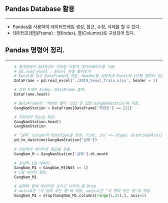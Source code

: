 ## Pandas Database 활용
---
- Pandas를 사용하여 데이터프레임 생성, 접근, 수정, 삭제를 할 수 있다.
- 데이터프레임(Frame) : 행(Index), 열(Columns)로 구성되어 있다.


## Pandas 명령어 정리.
---

```python
    # 통계청에서 2019년도 지하철 이용객 데이터베이스를 사용.
    # pd.read_excel : Excel 파일 불러오기
    # Excel을 읽고 DataFrame에 저장, header를 사용하여 Excel의 1번째 행부터 읽는다. (header의 기본값 '0'번째 행)
    DataFrame = pd.read_excel('./2019_Seoul_Train.xlsx', header = 1)
```
```python
    # 상위 5개의 Index, DataFrame 출력.
    DataFrame.head() 
```
```python
    # DataFrame의 '역번호'열이 '222'인 값만 GangNamStation에 저장.
    GangNamStation = DataFrame[DataFrame['역번호'] == 222]

    # 저장되어 있는값 확인.
    GangNamStation.head()
    GangNamStation

    # '날짜' column의 DateTpye을 변경. (int, str => dtype: datetime64[ns]) 
    pd.to_datetime(GangNamStation['날짜'])
   
    # 강남역의 데이터의 월값을 추출.
    GangNam_M = GangNamStation['날짜'].dt.month
    
    # 강남역 1월 데이터 
    GangNam_M1 = GangNam_M[GNdt == 1]
    # 1월 데이터 확인.
    GangNam_M1

    # 날짜와 합계 데이터만 남기고 나머지 열 Drop
    # axis=0은 "각 열의 모든 행"에 적용, axis=1은 "각 행의 모든 열"에 적용.
    GangNam_M1 = drop(GangNam_M1.columns[range(1,25),], axis=1)
```
